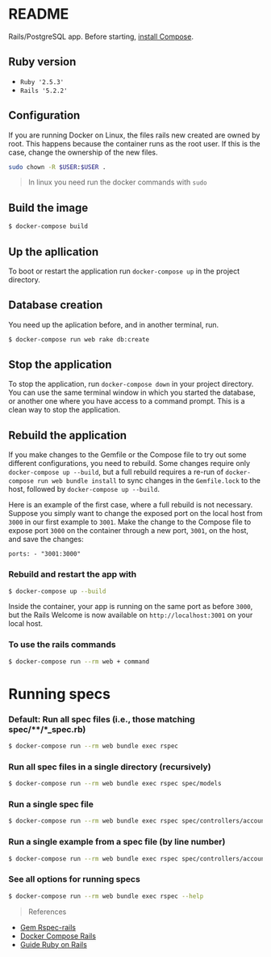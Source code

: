# README

Rails/PostgreSQL app. Before starting, [install Compose](https://docs.docker.com/compose/install/).

## Ruby version 
  
* `Ruby '2.5.3'`
* `Rails '5.2.2'`

## Configuration

If you are running Docker on Linux, the files rails new created are owned by root. This happens because the container runs as the root user. If this is the case, change the ownership of the new files.

```sh
sudo chown -R $USER:$USER .
```

> In linux you need run the docker commands with `sudo`

## Build the image

```sh
$ docker-compose build
```

## Up the apllication

To boot or restart the application run `docker-compose up` in the project directory.

## Database creation 

You need up the aplication before, and in another terminal, run.

```sh
$ docker-compose run web rake db:create
```

## Stop the application

To stop the application, run `docker-compose down` in your project directory. You can use the same terminal window in which you started the database, or another one where you have access to a command prompt. This is a clean way to stop the application.

## Rebuild the application

If you make changes to the Gemfile or the Compose file to try out some different configurations, you need to rebuild. Some changes require only `docker-compose up --build`, but a full rebuild requires a re-run of `docker-compose run web bundle install` to sync changes in the `Gemfile.lock` to the host, followed by `docker-compose up --build`.

Here is an example of the first case, where a full rebuild is not necessary. Suppose you simply want to change the exposed port on the local host from `3000` in our first example to `3001`. Make the change to the Compose file to expose port `3000` on the container through a new port, `3001`, on the host, and save the changes:

`ports: - "3001:3000"`

### Rebuild and restart the app with 
```sh
$ docker-compose up --build
```

Inside the container, your app is running on the same port as before `3000`, but the Rails Welcome is now available on `http://localhost:3001` on your local host.

### To use the rails commands 

```sh
$ docker-compose run --rm web + command
```

# Running specs

### Default: Run all spec files (i.e., those matching spec/**/*_spec.rb)
```sh
$ docker-compose run --rm web bundle exec rspec
```
### Run all spec files in a single directory (recursively)
```sh
$ docker-compose run --rm web bundle exec rspec spec/models
```

### Run a single spec file
```sh
$ docker-compose run --rm web bundle exec rspec spec/controllers/accounts_controller_spec.rb
```

### Run a single example from a spec file (by line number)
```sh
$ docker-compose run --rm web bundle exec rspec spec/controllers/accounts_controller_spec.rb:8
```

### See all options for running specs
```sh
$ docker-compose run --rm web bundle exec rspec --help
```


> References
* [Gem Rspec-rails](https://github.com/rspec/rspec-rails)
* [Docker Compose Rails](https://docs.docker.com/compose/rails/)
* [Guide Ruby on Rails](https://guides.rubyonrails.org/getting_started.html)